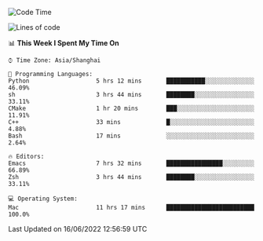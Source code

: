 <!--START_SECTION:waka-->
![Code Time](http://img.shields.io/badge/Code%20Time-734%20hrs%2013%20mins-blue)

![Lines of code](https://img.shields.io/badge/From%20Hello%20World%20I%27ve%20Written-22%20Thousand%20lines%20of%20code-blue)

📊 **This Week I Spent My Time On** 

```text
⌚︎ Time Zone: Asia/Shanghai

💬 Programming Languages: 
Python                   5 hrs 12 mins       ███████████░░░░░░░░░░░░░░   46.09% 
sh                       3 hrs 44 mins       ████████░░░░░░░░░░░░░░░░░   33.11% 
CMake                    1 hr 20 mins        ███░░░░░░░░░░░░░░░░░░░░░░   11.91% 
C++                      33 mins             █░░░░░░░░░░░░░░░░░░░░░░░░   4.88% 
Bash                     17 mins             ░░░░░░░░░░░░░░░░░░░░░░░░░   2.64%

🔥 Editors: 
Emacs                    7 hrs 32 mins       ████████████████░░░░░░░░░   66.89% 
Zsh                      3 hrs 44 mins       ████████░░░░░░░░░░░░░░░░░   33.11%

💻 Operating System: 
Mac                      11 hrs 17 mins      █████████████████████████   100.0%

```


 Last Updated on 16/06/2022 12:56:59 UTC
<!--END_SECTION:waka-->
